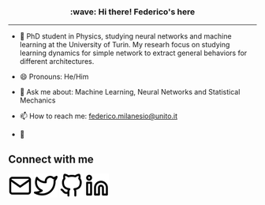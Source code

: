 <h3 align="center">:wave: Hi there! Federico's here</h3>



---
- :microscope: PhD student in Physics, studying neural networks and machine learning at the University of Turin. My researh focus on studying learning dynamics for simple network to extract general behaviors for different architectures.

- 😄 Pronouns: He/Him

- 💬 Ask me about: Machine Learning, Neural Networks and Statistical Mechanics

- 📫 How to reach me: [federico.milanesio@unito.it](mailto:tua1@federico.milanesio@unito.it)

- :seedling:

<h2>Connect with me </h3>

<a href="${federico.milanesio@unito.it}" target="_blank"><img src="icons/mail.svg" alt="mail"></a>
<a href="${[feder](https://twitter.com/FedeMilanesio)}" target="_blank"><img src="icons/twitter.svg" alt="twitter"></a>
<a href="${https://github.com/FedericoMilanesio}" target="_blank"><img src="icons/github.svg" alt="github"></a>
<a href="${https://www.linkedin.com/in/federico-milanesio/}" target="_blank"><img src="icons/linkedin.svg" alt="linkedin"></a>

